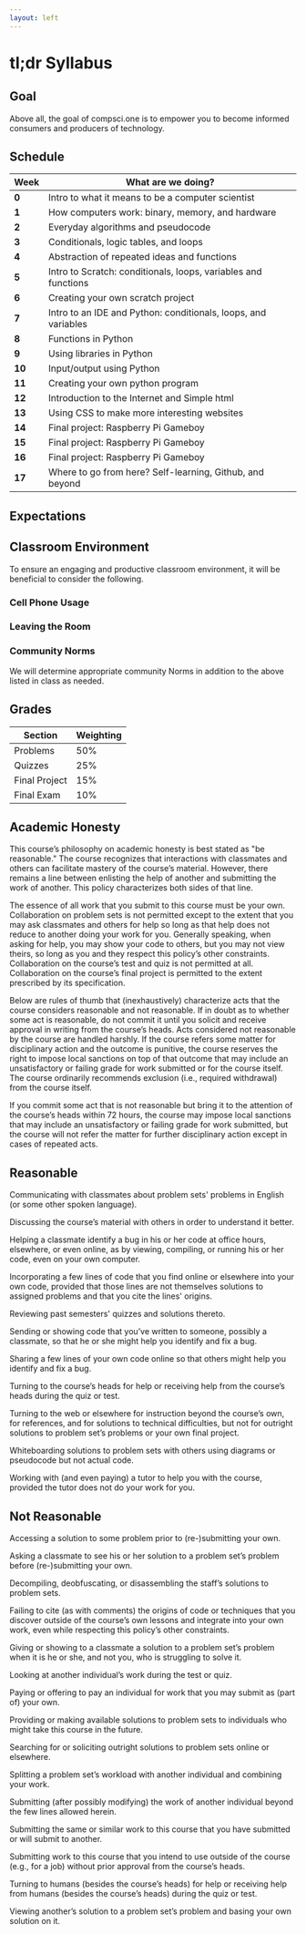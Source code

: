 ```yaml
---
layout: left
---
```


# tl;dr Syllabus

## Goal

Above all, the goal of compsci.one is to empower you to become informed consumers and producers of technology.

## Schedule


|Week|What are we doing?|
|--|--|
|**0**|Intro to what it means to be a computer scientist|
|**1**|How computers work: binary, memory, and hardware|
|**2**|Everyday algorithms and pseudocode|
|**3**|Conditionals, logic tables, and loops|
|**4**|Abstraction of repeated ideas and functions|
|**5**|Intro to Scratch: conditionals, loops, variables and functions|
|**6**|Creating your own scratch project|
|**7**|Intro to an IDE and Python: conditionals, loops, and variables|
|**8**|Functions in Python|
|**9**|Using libraries in Python|
|**10**|Input/output using Python|
|**11**|Creating your own python program|
|**12**|Introduction to the Internet and Simple html|
|**13**|Using CSS to make more interesting websites|
|**14**|Final project: Raspberry Pi Gameboy|
|**15**|Final project: Raspberry Pi Gameboy|
|**16**|Final project: Raspberry Pi Gameboy|
|**17**|Where to go from here? Self-learning, Github, and beyond|

## Expectations

## Classroom Environment

To ensure an engaging and productive classroom environment, it will be beneficial to consider the following.

### Cell Phone Usage

### Leaving the Room

### Community Norms

We will determine appropriate community Norms in addition to the above listed in class as needed.

## Grades

|Section|Weighting|
|--|--|
|Problems|50%|
|Quizzes|25%|
|Final Project|15%|
|Final Exam|10%|

## Academic Honesty
This course’s philosophy on academic honesty is best stated as "be reasonable." The course recognizes that interactions with classmates and others can facilitate mastery of the course’s material. However, there remains a line between enlisting the help of another and submitting the work of another. This policy characterizes both sides of that line.

The essence of all work that you submit to this course must be your own. Collaboration on problem sets is not permitted except to the extent that you may ask classmates and others for help so long as that help does not reduce to another doing your work for you. Generally speaking, when asking for help, you may show your code to others, but you may not view theirs, so long as you and they respect this policy’s other constraints. Collaboration on the course’s test and quiz is not permitted at all. Collaboration on the course’s final project is permitted to the extent prescribed by its specification.

Below are rules of thumb that (inexhaustively) characterize acts that the course considers reasonable and not reasonable. If in doubt as to whether some act is reasonable, do not commit it until you solicit and receive approval in writing from the course’s heads. Acts considered not reasonable by the course are handled harshly. If the course refers some matter for disciplinary action and the outcome is punitive, the course reserves the right to impose local sanctions on top of that outcome that may include an unsatisfactory or failing grade for work submitted or for the course itself. The course ordinarily recommends exclusion (i.e., required withdrawal) from the course itself.

If you commit some act that is not reasonable but bring it to the attention of the course’s heads within 72 hours, the course may impose local sanctions that may include an unsatisfactory or failing grade for work submitted, but the course will not refer the matter for further disciplinary action except in cases of repeated acts.

## Reasonable
Communicating with classmates about problem sets' problems in English (or some other spoken language).

Discussing the course’s material with others in order to understand it better.

Helping a classmate identify a bug in his or her code at office hours, elsewhere, or even online, as by viewing, compiling, or running his or her code, even on your own computer.

Incorporating a few lines of code that you find online or elsewhere into your own code, provided that those lines are not themselves solutions to assigned problems and that you cite the lines' origins.

Reviewing past semesters' quizzes and solutions thereto.

Sending or showing code that you’ve written to someone, possibly a classmate, so that he or she might help you identify and fix a bug.

Sharing a few lines of your own code online so that others might help you identify and fix a bug.

Turning to the course’s heads for help or receiving help from the course’s heads during the quiz or test.

Turning to the web or elsewhere for instruction beyond the course’s own, for references, and for solutions to technical difficulties, but not for outright solutions to problem set’s problems or your own final project.

Whiteboarding solutions to problem sets with others using diagrams or pseudocode but not actual code.

Working with (and even paying) a tutor to help you with the course, provided the tutor does not do your work for you.

## Not Reasonable
Accessing a solution to some problem prior to (re-)submitting your own.

Asking a classmate to see his or her solution to a problem set’s problem before (re-)submitting your own.

Decompiling, deobfuscating, or disassembling the staff’s solutions to problem sets.

Failing to cite (as with comments) the origins of code or techniques that you discover outside of the course’s own lessons and integrate into your own work, even while respecting this policy’s other constraints.

Giving or showing to a classmate a solution to a problem set’s problem when it is he or she, and not you, who is struggling to solve it.

Looking at another individual’s work during the test or quiz.

Paying or offering to pay an individual for work that you may submit as (part of) your own.

Providing or making available solutions to problem sets to individuals who might take this course in the future.

Searching for or soliciting outright solutions to problem sets online or elsewhere.

Splitting a problem set’s workload with another individual and combining your work.

Submitting (after possibly modifying) the work of another individual beyond the few lines allowed herein.

Submitting the same or similar work to this course that you have submitted or will submit to another.

Submitting work to this course that you intend to use outside of the course (e.g., for a job) without prior approval from the course’s heads.

Turning to humans (besides the course’s heads) for help or receiving help from humans (besides the course’s heads) during the quiz or test.

Viewing another’s solution to a problem set’s problem and basing your own solution on it.

